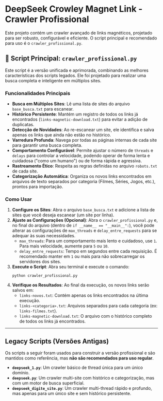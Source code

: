 # DeepSeek Crowley Magnet Link - Crawler Profissional

Este projeto contém um crawler avançado de links magnéticos, projetado para ser robusto, configurável e eficiente. O script principal e recomendado para uso é o `crawler_profissional.py`.

## 🚀 Script Principal: `crawler_profissional.py`

Este script é a versão unificada e aprimorada, combinando as melhores características dos scripts legados. Ele foi projetado para realizar uma busca completa e inteligente em múltiplos sites.

### Funcionalidades Principais

- **Busca em Múltiplos Sites**: Lê uma lista de sites do arquivo `base_busca.txt` para escanear.
- **Histórico Persistente**: Mantém um registro de todos os links já encontrados (`links-magnetic-download.txt`) para evitar a adição de duplicatas.
- **Detecção de Novidades**: Ao re-escanear um site, ele identifica e salva apenas os links que ainda não estão no histórico.
- **Varredura Profunda**: Navega por todas as páginas internas de cada site para garantir uma busca completa.
- **Comportamento Configurável**: Permite ajustar o número de `threads` e `delays` para controlar a velocidade, podendo operar de forma lenta e cuidadosa ("como um humano") ou de forma rápida e agressiva.
- **Rastreamento Ético**: Respeita as regras definidas no arquivo `robots.txt` de cada site.
- **Categorização Automática**: Organiza os novos links encontrados em arquivos de texto separados por categoria (Filmes, Séries, Jogos, etc.), prontos para importação.

### Como Usar

1.  **Configure os Sites**: Abra o arquivo `base_busca.txt` e adicione a lista de sites que você deseja escanear (um site por linha).
2.  **Ajuste as Configurações (Opcional)**: Abra o `crawler_profissional.py` e, no final do arquivo (dentro de `if __name__ == "__main__":`), você pode alterar as configurações de `max_threads` e `delay_entre_requests` para se adequar às suas necessidades.
    *   `max_threads`: Para um comportamento mais lento e cuidadoso, use `1`. Para mais velocidade, aumente para `5` ou `10`.
    *   `delay_entre_requests`: Tempo em segundos entre cada requisição. É recomendado manter em `1` ou mais para não sobrecarregar os servidores dos sites.
3.  **Execute o Script**: Abra seu terminal e execute o comando:
    ```sh
    python crawler_profissional.py
    ```
4.  **Verifique os Resultados**: Ao final da execução, os novos links serão salvos em:
    *   `links-novos.txt`: Contém apenas os links encontrados na última execução.
    *   `links-<categoria>.txt`: Arquivos separados para cada categoria (ex: `links-filmes.txt`).
    *   `links-magnetic-download.txt`: O arquivo com o histórico completo de todos os links já encontrados.

---

## Legacy Scripts (Versões Antigas)

Os scripts a seguir foram usados para construir a versão profissional e são mantidos como referência, mas **não são recomendados para uso regular**.

-   **`deepseek_1.py`**: Um crawler básico de thread única para um único domínio.
-   **`deepseek.py`**: Um crawler multi-site com histórico e categorização, mas com um motor de busca superficial.
-   **`deepseek_digite_site.py`**: Um crawler multi-thread rápido e profundo, mas apenas para um único site e sem histórico persistente.
